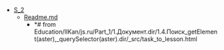 - <a href = "F:\Node_projects\Node_Way\Education\Education_Store\S_2\cat.S_2\dir.S_2.md">S_2</a>
    - <a href = "F:\Node_projects\Node_Way\Education\Education_Store\S_2\Readme.md">Readme.md</a>
        - *# from Education/IlKan/js.ru/Part_1/1.Документ.dir/1.4.Поиск_getElement(aster),_querySelector(aster).dir/_src/task_to_lesson.html
